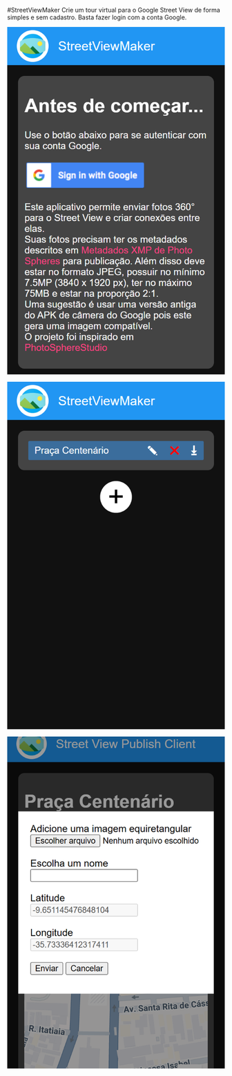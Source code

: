 #StreetViewMaker
Crie um tour virtual para o Google Street View de forma simples e sem cadastro. Basta fazer login com a conta Google.


![](image1.png)

![](image2.png)

![](image3.png)

